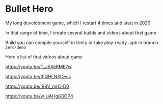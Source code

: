 # Bullet Hero

My long development game, which I restart 4 times and start in 2020

In that range of time, I create several builds and videos about that game

Build you can compile yourself in Unity or take play-ready .apk in branch `zero-demo`

Here's list of that videos about game

https://youtu.be/T_J5XeRME7w

https://youtu.be/thQHLNSQess

https://youtu.be/lR8V_mrC-D0

https://youtu.be/w_uAHgG6OP4
